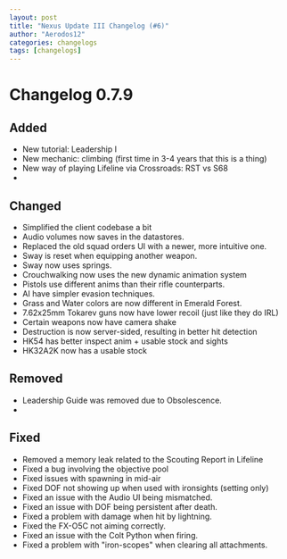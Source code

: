 ```yaml
---
layout: post
title: "Nexus Update III Changelog (#6)"
author: "Aerodos12"
categories: changelogs
tags: [changelogs]
---
```



# Changelog 0.7.9

## Added
- New tutorial: Leadership I
- New mechanic: climbing (first time in 3-4 years that this is a thing)
- New way of playing Lifeline via Crossroads: RST vs S68
-  

## Changed
- Simplified the client codebase a bit
- Audio volumes now saves in the datastores.
- Replaced the old squad orders UI with a newer, more intuitive one.
- Sway is reset when equipping another weapon.
- Sway now uses springs.
- Crouchwalking now uses the new dynamic animation system
- Pistols use different anims than their rifle counterparts.
- AI have simpler evasion techniques.
- Grass and Water colors are now different in Emerald Forest.
- 7.62x25mm Tokarev guns now have lower recoil (just like they do IRL)
- Certain weapons now have camera shake
- Destruction is now server-sided, resulting in better hit detection
- HK54 has better inspect anim + usable stock and sights
- HK32A2K now has a usable stock


## Removed
- Leadership Guide was removed due to Obsolescence.
- 

## Fixed
- Removed a memory leak related to the Scouting Report in Lifeline
- Fixed a bug involving the objective pool
- Fixed issues with spawning in mid-air
- Fixed DOF not showing up when used with ironsights (setting only)
- Fixed an issue with the Audio UI being mismatched.
- Fixed an issue with DOF being persistent after death.
- Fixed a problem with damage when hit by lightning.
- Fixed the FX-O5C not aiming correctly.
- Fixed an issue with the Colt Python when firing.
- Fixed a problem with "iron-scopes" when clearing all attachments.
